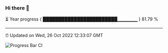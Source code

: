 ### Hi there 👋

⏳ Year progress { ████████████████████████▁▁▁▁▁▁ } 81.79 %

---

⏰ Updated on Wed, 26 Oct 2022 12:33:07 GMT

![Progress Bar CI](https://github.com/liununu/liununu/workflows/Progress%20Bar%20CI/badge.svg)

